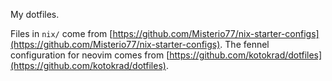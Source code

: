My dotfiles.

Files in `nix/` come from [https://github.com/Misterio77/nix-starter-configs](https://github.com/Misterio77/nix-starter-configs).
The fennel configuration for neovim comes from [https://github.com/kotokrad/dotfiles](https://github.com/kotokrad/dotfiles).
